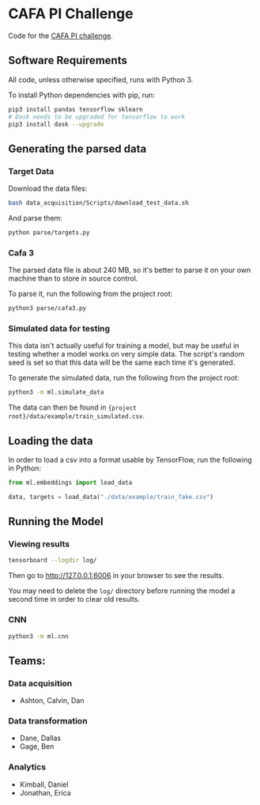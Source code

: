 # CAFA PI Challenge

Code for the [CAFA PI challenge](https://www.synapse.org/#!Synapse:syn11533497/wiki/497640).

## Software Requirements

All code, unless otherwise specified, runs with Python 3.

To install Python dependencies with pip, run:

```bash
pip3 install pandas tensorflow sklearn
# Dask needs to be upgraded for tensorflow to work
pip3 install dask --upgrade
```

## Generating the parsed data

### Target Data

Download the data files:

```bash
bash data_acquisition/Scripts/download_test_data.sh
```

And parse them:

```bash
python parse/targets.py
```

### Cafa 3

The parsed data file is about 240 MB, so it's better to parse it on your own machine than to store in source control.

To parse it, run the following from the project root:

```bash
python3 parse/cafa3.py
```

### Simulated data for testing

This data isn't actually useful for training a model, but may be useful in testing whether a model works on very simple data.  The script's random seed is set so that this data will be the same each time it's generated.

To generate the simulated data, run the following from the project root:

```bash
python3 -m ml.simulate_data
```

The data can then be found in `{project root}/data/example/train_simulated.csv`.

## Loading the data

In order to load a csv into a format usable by TensorFlow, run the following in Python:

```python
from ml.embeddings import load_data

data, targets = load_data("./data/example/train_fake.csv")
```

## Running the Model

### Viewing results

```bash
tensorboard --logdir log/
```

Then go to http://127.0.0.1:6006 in your browser to see the results.

You may need to delete the `log/` directory before running the model a second time in order to clear old results.

### CNN

```bash
python3 -m ml.cnn
```

## Teams:

### Data acquisition

- Ashton, Calvin, Dan

### Data transformation

- Dane, Dallas
- Gage, Ben

### Analytics

- Kimball, Daniel
- Jonathan, Erica

